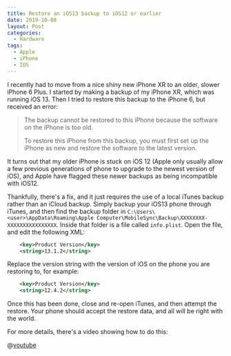 ```yaml
---
title: Restore an iOS13 backup to iOS12 or earlier
date: 2019-10-08
layout: Post
categories:
  - Hardware
tags:
  - Apple
  - iPhone
  - IOS
---
```


I recently had to move from a nice shiny new iPhone XR to an older, slower iPhone 6 Plus. I started by making a backup of my iPhone XR, which was running iOS 13. Then I tried to restore this backup to the iPhone 6, but received an error:

<!-- more -->

> The backup cannot be restored to this iPhone because the software on the iPhone is too old.
>
> To restore this iPhone from this backup, you must first set up the iPhone as new and restore the software to the latest version.

It turns out that my older iPhone is stuck on iOS 12 (Apple only usually allow a few previous generations of phone to upgrade to the newest version of iOS), and Apple have flagged these newer backups as being incompatible with iOS12.

Thankfully, there's a fix, and it just requires the use of a local iTunes backup rather than an iCloud backup. Simply backup your iOS13 phone through iTunes, and then find the backup folder in `C:\Users\<user>\AppData\Roaming\Apple Computer\MobileSync\Backup\XXXXXXXX-XXXXXXXXXXXXXXXX`. Inside that folder is a file called `info.plist`. Open the file, and edit the following XML:

```xml
	<key>Product Version</key>
	<string>13.1.2</string>
```

Replace the version string with the version of iOS on the phone you are restoring to, for example:

```xml
	<key>Product Version</key>
	<string>12.4.2</string>
```

Once this has been done, close and re-open iTunes, and then attempt the restore. Your phone should accept the restore data, and all will be right with the world.

For more details, there's a video showing how to do this:

@[youtube](https://youtu.be/Ph5MGBeClv8)

